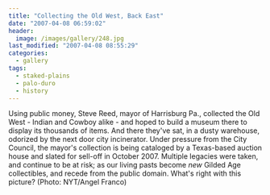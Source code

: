 ```yaml
---
title: "Collecting the Old West, Back East"
date: "2007-04-08 06:59:02"
header:
  image: /images/gallery/248.jpg
last_modified: "2007-04-08 08:55:29"
categories:
  - gallery
tags:
  - staked-plains
  - palo-duro
  - history  
---
```


Using public money, Steve Reed, mayor of Harrisburg Pa., collected the Old West - Indian and Cowboy alike - and hoped to build a museum there to display its thousands of items. And there they've sat, in a dusty warehouse, odorized by the next door city incinerator. Under pressure from the City Council, the mayor's collection is being cataloged by a Texas-based auction house and slated for sell-off in October 2007. Multiple legacies were taken, and continue to be at risk; as our living pasts become  _new_ Gilded Age collectibles, and recede from the public domain. What's right with this picture? (Photo: NYT/Angel Franco)
